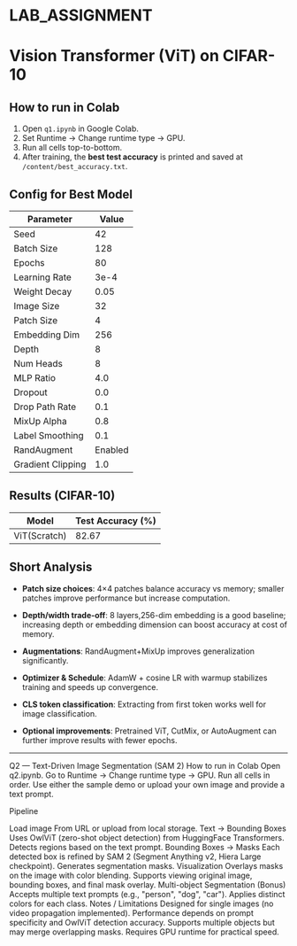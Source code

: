 # LAB_ASSIGNMENT
# Vision Transformer (ViT) on CIFAR-10

## How to run in Colab

1. Open `q1.ipynb` in Google Colab.
2. Set Runtime → Change runtime type → GPU.
3. Run all cells top-to-bottom.
4. After training, the **best test accuracy** is printed and saved at `/content/best_accuracy.txt`.

## Config for Best Model

| Parameter | Value |
|-----------|-------|
| Seed | 42 |
| Batch Size | 128 |
| Epochs | 80 |
| Learning Rate | 3e-4 |
| Weight Decay | 0.05 |
| Image Size | 32 |
| Patch Size | 4 |
| Embedding Dim | 256 |
| Depth | 8 |
| Num Heads | 8 |
| MLP Ratio | 4.0 |
| Dropout | 0.0 |
| Drop Path Rate | 0.1 |
| MixUp Alpha | 0.8 |
| Label Smoothing | 0.1 |
| RandAugment | Enabled |
| Gradient Clipping | 1.0 |

## Results (CIFAR-10)

| Model | Test Accuracy (%) |
|-------|-------------------|
| ViT(Scratch) | 82.67 |

## Short Analysis

- **Patch size choices**: 4×4 patches balance accuracy vs memory; smaller patches improve performance but increase computation.
  
- **Depth/width trade-off**: 8 layers,256-dim embedding is a good baseline; increasing depth or embedding dimension can boost accuracy at cost of memory.
  
- **Augmentations**: RandAugment+MixUp improves generalization significantly.
  
- **Optimizer & Schedule**: AdamW + cosine LR with warmup stabilizes training and speeds up convergence.
  
- **CLS token classification**: Extracting from first token works well for image classification.
    
- **Optional improvements**: Pretrained ViT, CutMix, or AutoAugment can further improve results with fewer epochs.

---

Q2 — Text-Driven Image Segmentation (SAM 2)
How to run in Colab
Open q2.ipynb.
Go to Runtime → Change runtime type → GPU.
Run all cells in order.
Use either the sample demo or upload your own image and provide a text prompt.

Pipeline

Load image
From URL or upload from local storage.
Text → Bounding Boxes
Uses OwlViT (zero-shot object detection) from HuggingFace Transformers.
Detects regions based on the text prompt.
Bounding Boxes → Masks
Each detected box is refined by SAM 2 (Segment Anything v2, Hiera Large checkpoint).
Generates segmentation masks.
Visualization
Overlays masks on the image with color blending.
Supports viewing original image, bounding boxes, and final mask overlay.
Multi-object Segmentation (Bonus)
Accepts multiple text prompts (e.g., "person", "dog", "car").
Applies distinct colors for each class.
Notes / Limitations
Designed for single images (no video propagation implemented).
Performance depends on prompt specificity and OwlViT detection accuracy.
Supports multiple objects but may merge overlapping masks.
Requires GPU runtime for practical speed.
